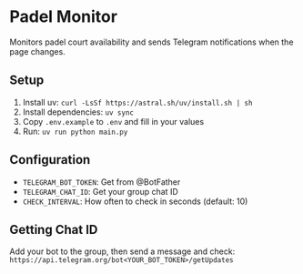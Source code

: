 # Padel Monitor

Monitors padel court availability and sends Telegram notifications when the page changes.

## Setup

1. Install uv: `curl -LsSf https://astral.sh/uv/install.sh | sh`
2. Install dependencies: `uv sync`
3. Copy `.env.example` to `.env` and fill in your values
4. Run: `uv run python main.py`

## Configuration

- `TELEGRAM_BOT_TOKEN`: Get from @BotFather
- `TELEGRAM_CHAT_ID`: Get your group chat ID
- `CHECK_INTERVAL`: How often to check in seconds (default: 10)

## Getting Chat ID

Add your bot to the group, then send a message and check:
`https://api.telegram.org/bot<YOUR_BOT_TOKEN>/getUpdates` 